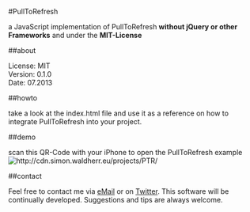 #PullToRefresh

a JavaScript implementation of PullToRefresh **without jQuery or other Frameworks** and under the **MIT-License**

##about

License:   MIT  
Version: 0.1.0  
Date:  07.2013  

##howto

take a look at the index.html file and use it as a reference on how to integrate PullToRefresh into your project.  

##demo

scan this QR-Code with your iPhone to open the PullToRefresh example  
<img src="http://cdn.simon.waldherr.eu/projects/PTR/qr.png" alt="http://cdn.simon.waldherr.eu/projects/PTR/"/>  

##contact

Feel free to contact me via [eMail](mailto:contact@simonwaldherr.de) or on [Twitter](http://twitter.com/simonwaldherr). This software will be continually developed. Suggestions and tips are always welcome.

